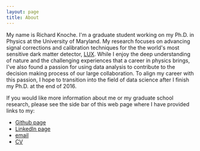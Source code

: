 ```yaml
---
layout: page
title: About
---
```


My name is Richard Knoche.  I'm a graduate student working on my Ph.D. in Physics at the University of Maryland.  My research focuses on advancing signal corrections and calibration techniques for the the world's most sensitive dark matter detector, [LUX](http://luxdarkmatter.org/).  While I enjoy the deep understanding of nature and the challenging experiences that a career in physics brings, I've also found a passion for using data analysis to contribute to the decision making process of our large collaboration.  To align my career with this passion, I hope to transition into the field of data science after I finish my Ph.D. at the end of 2016. 

If you would like more information about me or my graduate school research, please see the side bar of this web page where I have provided links to my:

* [Github page](www.github.com/raknoche)
* [LinkedIn page](https://www.linkedin.com/in/richard-knoche-ba8bb1122
)
* [email](mailto:raknoche@dealingdata.net)
* [CV](https://github.com/Raknoche/CV_and_Resume/blob/master/CV/RichardKnoche_CV.pdf)

